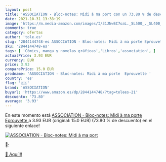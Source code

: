 ```yaml
---
layout: post
title: 'ASSOCIATION - Bloc-notes: Midi à ma port con un 73.80 % de descuento'
date: 2021-10-31 13:38:19
image: 'https://m.media-amazon.com/images/I/31JNwSC7oaL._SL500_._SL400_.jpg'
comments: true
category: ofertas
author: 'tole.es'
slug: '2844144748-es ASSOCIATION - Bloc-notes: Midi à ma porte Eprouvette'
sku: '2844144748-es'
tags: [ 'Cómics, manga y novelas gráficas','Libros','association', ]
actualPrice: 3.93 EUR
currency: EUR
price: 3.93
comparePrice: 15.0 EUR
prodname: 'ASSOCIATION - Bloc-notes: Midi à ma porte  Eprouvette '
country: 'es'
flag: '🇪🇸'
brand: 'ASSOCIATION'
buyurl: 'https://www.amazon.es/dp/2844144748/?tag=tolees-21'
descuento: '73.80'
average: '3.93'
---
```


En este momento está [ASSOCIATION - Bloc-notes: Midi à ma porte  Eprouvette ](https://www.amazon.es/dp/2844144748/?tag=tolees-21) a 3.93 EUR (original: 15.0 EUR) (73.80 %  de descuento) en el siguiente enlace!

[![ASSOCIATION - Bloc-notes: Midi à ma port](https://m.media-amazon.com/images/I/31JNwSC7oaL._SL500_._SL400_.jpg)](https://www.amazon.es/dp/2844144748/?tag=tolees-21)

🔎:


[🛒 Aquí!!!](https://www.amazon.es/dp/2844144748/?tag=tolees-21)
